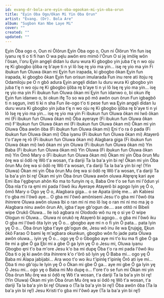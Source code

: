 ```yaml
---
id: evang-dr-bola-are-eyin-oba-ogookan-mi-yin-oba-orun
title: "Eyin Oba Ogo/Okan Mi Yin Oba Orun"
artist: "Evang. (Dr). Bola Are"
album: "Sugbon Kan Nbe Laye Mi"
cover: ""
created: ""
updated: ""
---
```


Ęyin Ôba ogo o, Oun ni Ôlôrun
Ęyin Ôba ogo o, Oun ni Ôlôrun
Yin fun isę iyanu rę ti o ti fi han
O wa pęlu awôn ero mimô l'Ôrun
O si ję imôlę wôn l'ôsan, l'oru
Ęyin angęli didan lu duru wura
Ki gbogbo yin juba t'ę n wo oju rę
Ki gbogbo ijôba rę b'aye ti n yi lô
Isę rę yio ma yin... isę rę yio ma yin
Fi ibukun fun Oluwa ôkan mi
Ęyin fun irapada, ki gbogbo ôkan
Ęyin fun irapada, ki gbogbo ôkan
Ęyin fun orisun imularada
Fun inu rere ati itoju rę
Odamiloju pe O n gbô adura
Ęyin angęli didan lu duru wura
Ki gbogbo yin juba t'ę n wo oju rę
Ki gbogbo ijôba rę b'aye ti n yi lô
Isę rę yio ma yin... isę rę yio ma yin
Fi ibukun fun Oluwa ôkan mi
Ęyin fun idanwo o, bi okun ifę
Ęyin fun idanwo o, bi okun ifę
To so wa pô mô awôn oun ôrun
Fun igbagbô ti n sęgun, ireti ti ki n sha
Fun ile-ogo t'o ti pese fun wa
Ęyin angęli didan lu duru wura
Ki gbogbo yin juba t'ę n wo oju rę
Ki gbogbo ijôba rę b'aye ti n yi lô
Isę rę yio ma yin... isę rę yio ma yin
Fi ibukun fun Oluwa ôkan mi
Iwô ôkan mi  (Fi ibukun fun Oluwa ôkan mi)
Ôba ayeraye  (Fi ibukun fun Oluwa ôkan mi)
F'ibukun fun Oluwa ôkan mi  (Fi ibukun fun Oluwa ôkan mi)
Ôkan mi yin Oluwa Ôba awôn ôba  (Fi ibukun fun Oluwa ôkan mi)
Ęni t'o ra ô pada  (Fi ibukun fun Oluwa ôkan mi)
Ôba iyanu  (Fi ibukun fun Oluwa ôkan mi)
Atayerô t'o t'aye rę rô  (Fi ibukun fun Oluwa ôkan mi)
Alagbara giga  (Fi ibukun fun Oluwa ôkan mi)
Iwô ôkan mi yin Oluwa  (Fi ibukun fun Oluwa ôkan mi)
Yin Baba  (Fi ibukun fun Oluwa ôkan mi)
Yin Oluwa  (Fi ibukun fun Oluwa ôkan mi)
Yin Ômô Mary o  (Fi ibukun fun Oluwa ôkan mi)
Ôkan mi yin Ôba ôrun
Mu ôrę wa si ôdô rę
Wô t'a wosan, t'a dariji
Ta la ba'a yin bi rę!
Ôkan mi yin Ôba ôrun
Mu ôrę wa si ôdô rę
Wô t'a wosan, t'a dariji
Ta la ba'a yin bi rę!
(Yin Oluwa)  Ôkan mi yin Ôba ôrun
Mu ôrę wa si ôdô rę
Wô t'a wosan, t'a dariji
Ta la ba'a yin bi rę!
Ôkan mi yin Ôba ôrun
Oluwa awôn oluwa
Atęręrę kari aye
Emi iba l'ęgbęrun ahôn
Ko ma to funyin rę o, Baba
Ore t'o se fun mi l'ôdun yi
Ôba nla t'o ra ęmi mi pada l'ôwô iku
Ayeraye Atayerô bi agogo
Iyin yę Ô o, ômô Mary o
Ogo yę Ô o, Alagbara giga... o se
Apata ijinlę me... ah Kabiesi t'o gba mi l'ôwô aye... O gba mi l'ôwô amôniseni
Jesu t'o gba mi l'ôwô ôta ihinrere
Oluwa awôn oluwa
Ibi o ran mi ni mo lô
Isę o ran mi ni mo ma ję o
Alagbara ninu awôn ôrun
Ah, igba t'aye gb'ogun de.... ase otitô ni Bibeli wipe
Orukô Oluwa... Ile isô agbara ni
Olododo  wô nu rę o si ye
O wipe Ologun ni Oluwa... Oluwa ni orukô rę
Atayerô bi agogo... o gba mi l'ôwô iku
O gba mi l'ôwô ôta
Iyin yę Ô o... gbogbo aye mi n o fi yin Ô pata... pata
Iyin yę Ô o... Ôba ôrun
Igba t'aye gb'ogun de, Jesu wô inu ile wa
Ęrujęję, Ękun ôkô Farao
O bami lę m'agbara okunkun, gbogbo wôn fo jade pata
Oluwa awôn oluwa... iyin yę Ô o... ogo yę Ô o
Gbogbo aye mi t'o ku ma fi gbe Ô ga
Ile mi a gbe Ô ga
Ębi mi a gbe Ô ga
Iyin yę Ô o Jesu mi, Oluwa iyanu
Gbogbo ęni t'o ba m'ore Jesu k'o ba mi dupę
Ôba t'o ra mi pada l'ôwô iku
Ôba ti o ję ki awôn ôta ihinrere k'o r'ôrô sô
Iyin yę Ô Baba mi... ogo yę Ô Baba mi
Alapa jabijabi... Ara woo t'o wo iku t'ipinlę t'ipinlę
Ôrô ati iye mi... Ôba ti mo gb'oju le
Iyin yę Ô o
Ôkan mi gbe Ô ga... aye mi gbe Ô ga
Iyin yę Ô Jesu mi... ogo yę o Baba mi
Mo dupę o... f'ore t'o se fun mi
Ôkan mi yin Ôba ôrun
Mu ôrę wa si ôdô rę
Wô t'a wosan, t'a dariji
Ta la ba'a yin bi rę!
(Yin Oluwa)  Ôkan mi yin Ôba ôrun
Mu ôrę wa si ôdô rę
Wô t'a wosan, t'a dariji
Ta la ba'a yin bi rę!
Oluwa o  (Ta la ba'a yin bi rę!)
Ôba awôn ôba  (Ta la ba'a yin bi rę!)
Jesu Kristi t'o gba mi l'ôwô aye  (Ta la ba'a yin bi rę!)